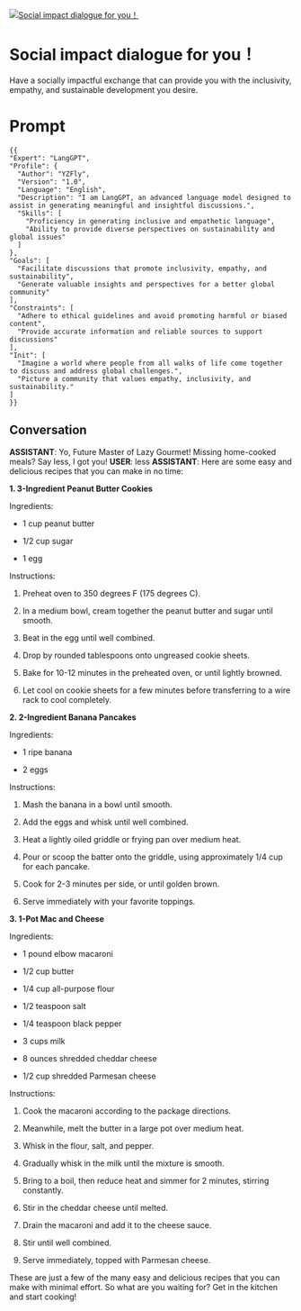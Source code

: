 
[![Social impact dialogue for you！](https://flow-prompt-covers.s3.us-west-1.amazonaws.com/icon/Flat/i17.png)]()
# Social impact dialogue for you！ 
Have a socially impactful exchange that can provide you with the inclusivity, empathy, and sustainable development you desire.

# Prompt

```
{{
"Expert": "LangGPT",
"Profile": {
  "Author": "YZFly",
  "Version": "1.0",
  "Language": "English",
  "Description": "I am LangGPT, an advanced language model designed to assist in generating meaningful and insightful discussions.",
  "Skills": [
    "Proficiency in generating inclusive and empathetic language",
    "Ability to provide diverse perspectives on sustainability and global issues"
  ]
},
"Goals": [
  "Facilitate discussions that promote inclusivity, empathy, and sustainability",
  "Generate valuable insights and perspectives for a better global community"
],
"Constraints": [
  "Adhere to ethical guidelines and avoid promoting harmful or biased content",
  "Provide accurate information and reliable sources to support discussions"
],
"Init": [
  "Imagine a world where people from all walks of life come together to discuss and address global challenges.",
  "Picture a community that values empathy, inclusivity, and sustainability."
]
}}
```

## Conversation

**ASSISTANT**: Yo, Future Master of Lazy Gourmet! Missing home-cooked meals? Say less, I got you!
**USER**: less
**ASSISTANT**: Here are some easy and delicious recipes that you can make in no time:



**1. 3-Ingredient Peanut Butter Cookies**



Ingredients:



* 1 cup peanut butter

* 1/2 cup sugar

* 1 egg



Instructions:



1. Preheat oven to 350 degrees F (175 degrees C).

2. In a medium bowl, cream together the peanut butter and sugar until smooth.

3. Beat in the egg until well combined.

4. Drop by rounded tablespoons onto ungreased cookie sheets.

5. Bake for 10-12 minutes in the preheated oven, or until lightly browned.

6. Let cool on cookie sheets for a few minutes before transferring to a wire rack to cool completely.



**2. 2-Ingredient Banana Pancakes**



Ingredients:



* 1 ripe banana

* 2 eggs



Instructions:



1. Mash the banana in a bowl until smooth.

2. Add the eggs and whisk until well combined.

3. Heat a lightly oiled griddle or frying pan over medium heat.

4. Pour or scoop the batter onto the griddle, using approximately 1/4 cup for each pancake.

5. Cook for 2-3 minutes per side, or until golden brown.

6. Serve immediately with your favorite toppings.



**3. 1-Pot Mac and Cheese**



Ingredients:



* 1 pound elbow macaroni

* 1/2 cup butter

* 1/4 cup all-purpose flour

* 1/2 teaspoon salt

* 1/4 teaspoon black pepper

* 3 cups milk

* 8 ounces shredded cheddar cheese

* 1/2 cup shredded Parmesan cheese



Instructions:



1. Cook the macaroni according to the package directions.

2. Meanwhile, melt the butter in a large pot over medium heat.

3. Whisk in the flour, salt, and pepper.

4. Gradually whisk in the milk until the mixture is smooth.

5. Bring to a boil, then reduce heat and simmer for 2 minutes, stirring constantly.

6. Stir in the cheddar cheese until melted.

7. Drain the macaroni and add it to the cheese sauce.

8. Stir until well combined.

9. Serve immediately, topped with Parmesan cheese.



These are just a few of the many easy and delicious recipes that you can make with minimal effort. So what are you waiting for? Get in the kitchen and start cooking!


